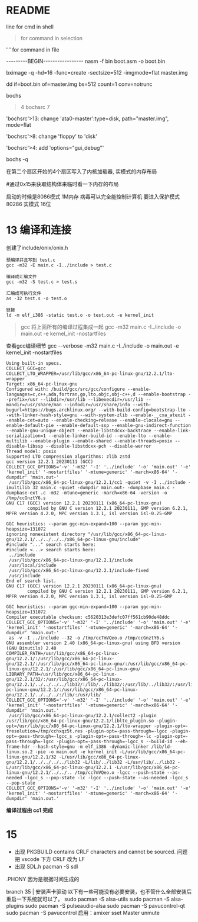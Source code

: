 # README

line for cmd in shell

> for command in selection

' ' for command in file


---------BEGIN-----------------
nasm -f bin boot.asm -o boot.bin



bximage -q -hd=16 -func=create -sectsize=512 -imgmode=flat master.img


dd if=boot.bin of=master.img bs=512 count=1 conv=notrunc

bochs
> 4
> bochsrc
> 7

'bochsrc'>13:
change 'ata0-master':type=disk, path="master.img", mode=flat

'bochsrc'>8:
change 'floppy' to 'disk'

'bochsrc'>4:
add 'options="gui_debug"'

bochs -q


在第二个扇区开始的4个扇区写入了内核加载器,
实模式的内存布局

#通过0x15来获取结构体来临时看一下内存的布局

启动的时候是8086模式 1M内存 病毒可以完全能控制计算机
要进入保护模式 80286 实模式 16位





# 13 编译和连接
创建了include/onix/onix.h

```shell
预编译并且写到 test.c
gcc -m32 -E main.c -I../include > test.c

编译成汇编文件
gcc -m32 -S test.c > test.s

汇编成可执行文件
as -32 test.s -o test.o

链接
ld -m elf_i386 -static test.o -o test.out -e kernel_init

```
> gcc 将上面所有的编译过程集成一起
    gcc -m32 main.c -I../include -o main.out -e kernel_init -nostartfiles

查看gcc编译细节
gcc --verbose -m32 main.c -I../include -o main.out -e kernel_init -nostartfiles

```console
Using built-in specs.
COLLECT_GCC=gcc
COLLECT_LTO_WRAPPER=/usr/lib/gcc/x86_64-pc-linux-gnu/12.2.1/lto-wrapper
Target: x86_64-pc-linux-gnu
Configured with: /build/gcc/src/gcc/configure --enable-languages=c,c++,ada,fortran,go,lto,objc,obj-c++,d --enable-bootstrap --prefix=/usr --libdir=/usr/lib --libexecdir=/usr/lib --mandir=/usr/share/man --infodir=/usr/share/info --with-bugurl=https://bugs.archlinux.org/ --with-build-config=bootstrap-lto --with-linker-hash-style=gnu --with-system-zlib --enable-__cxa_atexit --enable-cet=auto --enable-checking=release --enable-clocale=gnu --enable-default-pie --enable-default-ssp --enable-gnu-indirect-function --enable-gnu-unique-object --enable-libstdcxx-backtrace --enable-link-serialization=1 --enable-linker-build-id --enable-lto --enable-multilib --enable-plugin --enable-shared --enable-threads=posix --disable-libssp --disable-libstdcxx-pch --disable-werror
Thread model: posix
Supported LTO compression algorithms: zlib zstd
gcc version 12.2.1 20230111 (GCC) 
COLLECT_GCC_OPTIONS='-v' '-m32' '-I' '../include' '-o' 'main.out' '-e' 'kernel_init' '-nostartfiles' '-mtune=generic' '-march=x86-64' '-dumpdir' 'main.out-'
 /usr/lib/gcc/x86_64-pc-linux-gnu/12.2.1/cc1 -quiet -v -I ../include -imultilib 32 main.c -quiet -dumpdir main.out- -dumpbase main.c -dumpbase-ext .c -m32 -mtune=generic -march=x86-64 -version -o /tmp/ccGnztY6.s
GNU C17 (GCC) version 12.2.1 20230111 (x86_64-pc-linux-gnu)
        compiled by GNU C version 12.2.1 20230111, GMP version 6.2.1, MPFR version 4.2.0, MPC version 1.3.1, isl version isl-0.25-GMP

GGC heuristics: --param ggc-min-expand=100 --param ggc-min-heapsize=131072
ignoring nonexistent directory "/usr/lib/gcc/x86_64-pc-linux-gnu/12.2.1/../../../../x86_64-pc-linux-gnu/include"
#include "..." search starts here:
#include <...> search starts here:
 ../include
 /usr/lib/gcc/x86_64-pc-linux-gnu/12.2.1/include
 /usr/local/include
 /usr/lib/gcc/x86_64-pc-linux-gnu/12.2.1/include-fixed
 /usr/include
End of search list.
GNU C17 (GCC) version 12.2.1 20230111 (x86_64-pc-linux-gnu)
        compiled by GNU C version 12.2.1 20230111, GMP version 6.2.1, MPFR version 4.2.0, MPC version 1.3.1, isl version isl-0.25-GMP

GGC heuristics: --param ggc-min-expand=100 --param ggc-min-heapsize=131072
Compiler executable checksum: c5620313e3defc07ff561cb90de48ddc
COLLECT_GCC_OPTIONS='-v' '-m32' '-I' '../include' '-o' 'main.out' '-e' 'kernel_init' '-nostartfiles' '-mtune=generic' '-march=x86-64' '-dumpdir' 'main.out-'
 as -v -I ../include --32 -o /tmp/cc7mVQeo.o /tmp/ccGnztY6.s
GNU assembler version 2.40 (x86_64-pc-linux-gnu) using BFD version (GNU Binutils) 2.40
COMPILER_PATH=/usr/lib/gcc/x86_64-pc-linux-gnu/12.2.1/:/usr/lib/gcc/x86_64-pc-linux-gnu/12.2.1/:/usr/lib/gcc/x86_64-pc-linux-gnu/:/usr/lib/gcc/x86_64-pc-linux-gnu/12.2.1/:/usr/lib/gcc/x86_64-pc-linux-gnu/
LIBRARY_PATH=/usr/lib/gcc/x86_64-pc-linux-gnu/12.2.1/32/:/usr/lib/gcc/x86_64-pc-linux-gnu/12.2.1/../../../../lib32/:/lib/../lib32/:/usr/lib/../lib32/:/usr/lib/gcc/x86_64-pc-linux-gnu/12.2.1/:/usr/lib/gcc/x86_64-pc-linux-gnu/12.2.1/../../../:/lib/:/usr/lib/
COLLECT_GCC_OPTIONS='-v' '-m32' '-I' '../include' '-o' 'main.out' '-e' 'kernel_init' '-nostartfiles' '-mtune=generic' '-march=x86-64' '-dumpdir' 'main.out.'
 /usr/lib/gcc/x86_64-pc-linux-gnu/12.2.1/collect2 -plugin /usr/lib/gcc/x86_64-pc-linux-gnu/12.2.1/liblto_plugin.so -plugin-opt=/usr/lib/gcc/x86_64-pc-linux-gnu/12.2.1/lto-wrapper -plugin-opt=-fresolution=/tmp/cchxqz5t.res -plugin-opt=-pass-through=-lgcc -plugin-opt=-pass-through=-lgcc_s -plugin-opt=-pass-through=-lc -plugin-opt=-pass-through=-lgcc -plugin-opt=-pass-through=-lgcc_s --build-id --eh-frame-hdr --hash-style=gnu -m elf_i386 -dynamic-linker /lib/ld-linux.so.2 -pie -o main.out -e kernel_init -L/usr/lib/gcc/x86_64-pc-linux-gnu/12.2.1/32 -L/usr/lib/gcc/x86_64-pc-linux-gnu/12.2.1/../../../../lib32 -L/lib/../lib32 -L/usr/lib/../lib32 -L/usr/lib/gcc/x86_64-pc-linux-gnu/12.2.1 -L/usr/lib/gcc/x86_64-pc-linux-gnu/12.2.1/../../.. /tmp/cc7mVQeo.o -lgcc --push-state --as-needed -lgcc_s --pop-state -lc -lgcc --push-state --as-needed -lgcc_s --pop-state
COLLECT_GCC_OPTIONS='-v' '-m32' '-I' '../include' '-o' 'main.out' '-e' 'kernel_init' '-nostartfiles' '-mtune=generic' '-march=x86-64' '-dumpdir' 'main.out.'
```
**编译过程由 cc1 完成**


# 15 
- 出现  PKGBUILD contains CRLF characters and cannot be sourced. 问题
把 vscode 下方 CRLF 改为 LF
- 出现 SDL.h
pacman -S sdl

.PHONY
因为是根据时间生成的


branch 35 | 安装声卡驱动
以下有一些可能没有必要安装，也不管什么全部安装后重启一下系统就可以了。
sudo pacman -S alsa-utils
sudo pacman -S alsa-plugins
sudo pacman -S pulseaudio-alsa
sudo pacman -S pavucontrol-qt
sudo pacman -S pavucontrol
启用：amixer sset Master unmute